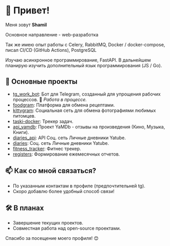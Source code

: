 # 👋 Привет!

Меня зовут **Shamil**

Основное направление - web-разработка

Так же имею опыт работы с Celery, RabbitMQ, Docker / docker-compose, писал CI/CD (GitHub Actions), PostgreSQL

Изучаю асинхронное программирование, FastAPI.
В дальнейшем планирую изучить дополнительный язык программирования (JS / Go).

## 📌 Основные проекты

- [tg_work_bot](https://github.com/skhfh/tg_work_bot): Бот для Telegram, созданный для упрощения рабочих процессов. 🚧 *Работа в процессе.*
- [foodgram](https://github.com/skhfh/foodgram): Платформа для обмена рецептами.
- [kittygram](https://github.com/skhfh/kittygram): Социальная сеть для обмена фотографиями любимых питомцев.
- [taski-docker](https://github.com/skhfh/taski-docker): Трекер задач.
- [api_yamdb](https://github.com/skhfh/api_yamdb): Проект YaMDb - отзывы на произведения (Кино, Музыка, Книги).
- [diaries_api](https://github.com/skhfh/diaries_api): API Соц. сеть Личные дневники Yatube.
- [diaries](https://github.com/skhfh/diaries): Соц. сеть Личные дневники Yatube.
- [fitness_tracker](https://github.com/skhfh/fitness_tracker): Фитнес трекер.
- [registers](https://github.com/skhfh/registers): Формирование ежемесячных отчетов.


## 📫 Как со мной связаться?

- По указанным контактам в профиле (предпочтительней tg).
- Скоро добавлю более удобный способ связи!


## 🛠️ В планах

- Завершение текущих проектов.
- Совместная работа над open-source проектами.

Спасибо за посещение моего профиля! 😊

